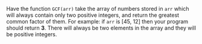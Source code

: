 Have the function ```GCF(arr)``` take the array of numbers stored in ```arr``` which will always contain only two positive integers, and return the greatest common factor of them. For example: if ```arr``` is [45, 12] then your program should return **3**. There will always be two elements in the array and they will be positive integers. 
